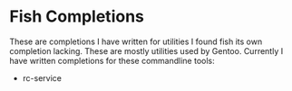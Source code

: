 Fish Completions
================

These are completions I have written for utilities I found fish its own
completion lacking. These are mostly utilities used by Gentoo.  Currently I have
written completions for these commandline tools:
 - rc-service
